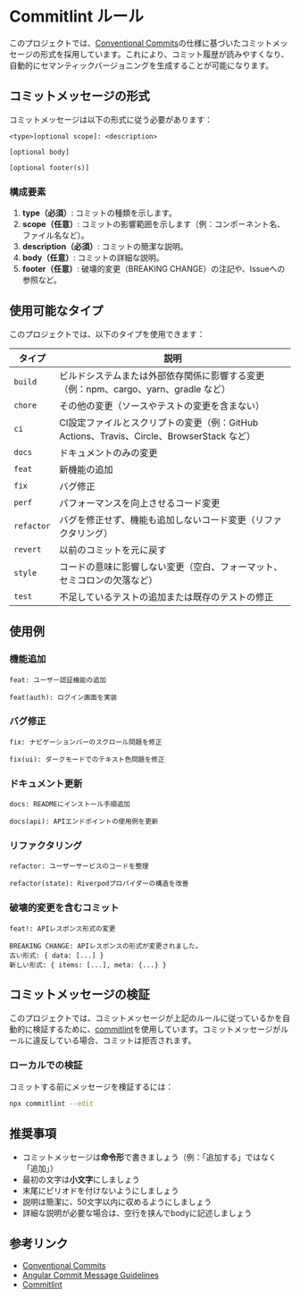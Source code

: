 # Commitlint ルール

このプロジェクトでは、[Conventional Commits](https://www.conventionalcommits.org/)の仕様に基づいたコミットメッセージの形式を採用しています。これにより、コミット履歴が読みやすくなり、自動的にセマンティックバージョニングを生成することが可能になります。

## コミットメッセージの形式

コミットメッセージは以下の形式に従う必要があります：

```
<type>[optional scope]: <description>

[optional body]

[optional footer(s)]
```

### 構成要素

1. **type（必須）**: コミットの種類を示します。
2. **scope（任意）**: コミットの影響範囲を示します（例：コンポーネント名、ファイル名など）。
3. **description（必須）**: コミットの簡潔な説明。
4. **body（任意）**: コミットの詳細な説明。
5. **footer（任意）**: 破壊的変更（BREAKING CHANGE）の注記や、Issueへの参照など。

## 使用可能なタイプ

このプロジェクトでは、以下のタイプを使用できます：

| タイプ     | 説明                                                                                      |
| ---------- | ----------------------------------------------------------------------------------------- |
| `build`    | ビルドシステムまたは外部依存関係に影響する変更（例：npm、cargo、yarn、gradle など）       |
| `chore`    | その他の変更（ソースやテストの変更を含まない）                                            |
| `ci`       | CI設定ファイルとスクリプトの変更（例：GitHub Actions、Travis、Circle、BrowserStack など） |
| `docs`     | ドキュメントのみの変更                                                                    |
| `feat`     | 新機能の追加                                                                              |
| `fix`      | バグ修正                                                                                  |
| `perf`     | パフォーマンスを向上させるコード変更                                                      |
| `refactor` | バグを修正せず、機能も追加しないコード変更（リファクタリング）                            |
| `revert`   | 以前のコミットを元に戻す                                                                  |
| `style`    | コードの意味に影響しない変更（空白、フォーマット、セミコロンの欠落など）                  |
| `test`     | 不足しているテストの追加または既存のテストの修正                                          |

## 使用例

### 機能追加

```
feat: ユーザー認証機能の追加
```

```
feat(auth): ログイン画面を実装
```

### バグ修正

```
fix: ナビゲーションバーのスクロール問題を修正
```

```
fix(ui): ダークモードでのテキスト色問題を修正
```

### ドキュメント更新

```
docs: READMEにインストール手順追加
```

```
docs(api): APIエンドポイントの使用例を更新
```

### リファクタリング

```
refactor: ユーザーサービスのコードを整理
```

```
refactor(state): Riverpodプロバイダーの構造を改善
```

### 破壊的変更を含むコミット

```
feat!: APIレスポンス形式の変更

BREAKING CHANGE: APIレスポンスの形式が変更されました。
古い形式: { data: [...] }
新しい形式: { items: [...], meta: {...} }
```

## コミットメッセージの検証

このプロジェクトでは、コミットメッセージが上記のルールに従っているかを自動的に検証するために、[commitlint](https://commitlint.js.org/)を使用しています。コミットメッセージがルールに違反している場合、コミットは拒否されます。

### ローカルでの検証

コミットする前にメッセージを検証するには：

```bash
npx commitlint --edit
```

## 推奨事項

- コミットメッセージは**命令形**で書きましょう（例：「追加する」ではなく「追加」）
- 最初の文字は**小文字**にしましょう
- 末尾にピリオドを付けないようにしましょう
- 説明は簡潔に、50文字以内に収めるようにしましょう
- 詳細な説明が必要な場合は、空行を挟んでbodyに記述しましょう

## 参考リンク

- [Conventional Commits](https://www.conventionalcommits.org/)
- [Angular Commit Message Guidelines](https://github.com/angular/angular/blob/master/CONTRIBUTING.md#commit)
- [Commitlint](https://commitlint.js.org/)
